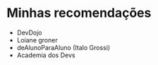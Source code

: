 # Minhas recomendações

+ DevDojo
+ Loiane groner
+ deAlunoParaAluno (Italo Grossi)
+ Academia dos Devs
